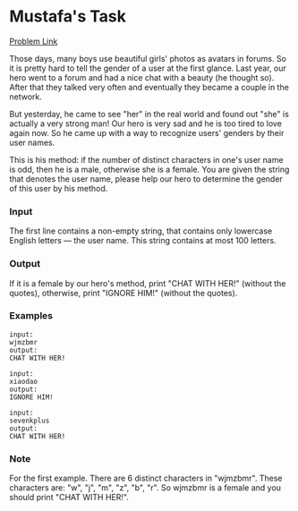 # Mustafa's Task

[Problem Link](https://codeforces.com/contest/236/problem/A)

Those days, many boys use beautiful girls' photos as avatars in forums. So it is pretty hard to tell the gender of a user at the first glance. Last year, our hero went to a forum and had a nice chat with a beauty (he thought so). After that they talked very often and eventually they became a couple in the network.

But yesterday, he came to see "her" in the real world and found out "she" is actually a very strong man! Our hero is very sad and he is too tired to love again now. So he came up with a way to recognize users' genders by their user names.

This is his method: if the number of distinct characters in one's user name is odd, then he is a male, otherwise she is a female. You are given the string that denotes the user name, please help our hero to determine the gender of this user by his method.

### Input
The first line contains a non-empty string, that contains only lowercase English letters — the user name. This string contains at most 100 letters.

### Output
If it is a female by our hero's method, print "CHAT WITH HER!" (without the quotes), otherwise, print "IGNORE HIM!" (without the quotes).

### Examples
```
input:
wjmzbmr
output:
CHAT WITH HER!
```
```
input:
xiaodao
output:
IGNORE HIM!
```
```
input:
sevenkplus
output:
CHAT WITH HER!
```
### Note
For the first example. There are 6 distinct characters in "wjmzbmr". These characters are: "w", "j", "m", "z", "b", "r". So wjmzbmr is a female and you should print "CHAT WITH HER!".